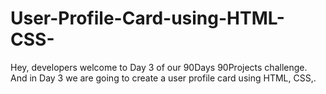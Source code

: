 # User-Profile-Card-using-HTML-CSS-
Hey, developers welcome to Day 3 of our 90Days 90Projects challenge. And in Day 3 we are going to create a user profile card using HTML, CSS,.
